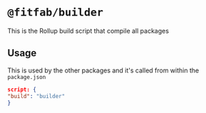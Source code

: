 # `@fitfab/builder`

This is the Rollup build script that compile all packages

## Usage

This is used by the other packages and it's called from within the `package.json`

```json
script: {
"build": "builder"
}
```
